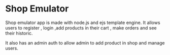 # Shop Emulator 

Shop emulator app is made with node.js and ejs template engine. It allows users to register , login ,add products in their cart , make orders and see their historic.

It also has an admin auth to allow admin to add product in shop and manage users.